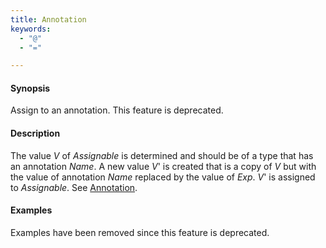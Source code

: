 ```yaml
---
title: Annotation
keywords:
  - "@"
  - "="

---
```


#### Synopsis

Assign to an annotation. This feature is deprecated.

#### Description

The value _V_ of _Assignable_ is determined and should be of a type that has an annotation _Name_.
A new value _V_' is created that is a copy of _V_ but with the value of annotation _Name_ replaced by the value of _Exp_.
_V_' is assigned to _Assignable_.
See [Annotation](../../../../Rascal/Declarations/Annotation/).

#### Examples

Examples have been removed since this feature is deprecated.


